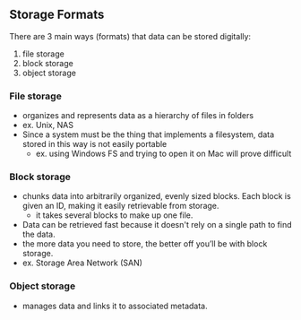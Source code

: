 
## Storage Formats 
There are 3 main ways (formats) that data can be stored digitally: 
1. file storage 
2. block storage 
3. object storage

### File storage
- organizes and represents data as a hierarchy of files in folders
- ex. Unix, NAS
- Since a system must be the thing that implements a filesystem, data stored in this way is not easily portable 
	- ex. using Windows FS and trying to open it on Mac will prove difficult

### Block storage
- chunks data into arbitrarily organized, evenly sized blocks. Each block is given an ID, making it easily retrievable from storage.
	- it takes several blocks to make up one file.
- Data can be retrieved fast because it doesn't rely on a single path to find the data.
- the more data you need to store, the better off you’ll be with block storage.
- ex. Storage Area Network (SAN)

### Object storage
- manages data and links it to associated metadata.
